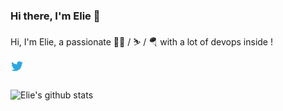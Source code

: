 ### Hi there, I'm Elie 👋

Hi, I'm Elie, a passionate 👨‍💻 / ⛷️ / 🪂 with a lot of devops inside !


<a href="https://hachyderm.io/@elie">
  <img align="left" alt="Elie | Twitter" width="21px" src="https://raw.githubusercontent.com/eliecharra/eliecharra/main/assets/twitter.svg" />
</a>

<br />
<br />

![Elie's github stats](https://github-readme-stats.vercel.app/api?username=eliecharra&show_icons=true&count_private=true&hide_border=true)

